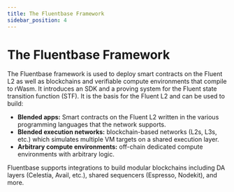 ```yaml
---
title: The Fluentbase Framework
sidebar_position: 4
---
```


# The Fluentbase Framework

The Fluentbase framework is used to deploy smart contracts on the Fluent L2 as well as blockchains and verifiable compute environments that compile to rWasm. It introduces an SDK and a proving system for the Fluent state transition function (STF). It is the basis for the Fluent L2 and can be used to build:

* **Blended apps:** Smart contracts on the Fluent L2 written in the various programming languages that the network supports.
* **Blended execution networks:** blockchain-based networks (L2s, L3s, etc.) which simulates multiple VM targets on a shared execution layer.
* **Arbitrary compute environments:** off-chain dedicated compute environments with arbitrary logic.&#x20;

Fluentbase supports integrations to build modular blockchains including DA layers (Celestia, Avail, etc.), shared sequencers (Espresso, Nodekit), and more.